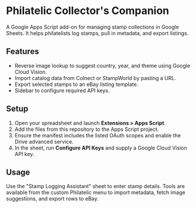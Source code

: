 # Philatelic Collector's Companion

A Google Apps Script add-on for managing stamp collections in Google Sheets. It helps philatelists log stamps, pull in metadata, and export listings.

## Features
- Reverse image lookup to suggest country, year, and theme using Google Cloud Vision.
- Import catalog data from Colnect or StampWorld by pasting a URL.
- Export selected stamps to an eBay listing template.
- Sidebar to configure required API keys.

## Setup
1. Open your spreadsheet and launch **Extensions > Apps Script**.
2. Add the files from this repository to the Apps Script project.
3. Ensure the manifest includes the listed OAuth scopes and enable the Drive advanced service.
4. In the sheet, run **Configure API Keys** and supply a Google Cloud Vision API key.

## Usage
Use the "Stamp Logging Assistant" sheet to enter stamp details. Tools are available from the custom Philatelic menu to import metadata, fetch image suggestions, and export rows to eBay.

